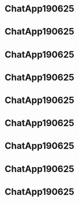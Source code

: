 # ChatApp190625
# ChatApp190625
# ChatApp190625
# ChatApp190625
# ChatApp190625
# ChatApp190625
# ChatApp190625
# ChatApp190625
# ChatApp190625
